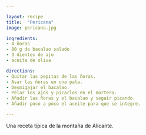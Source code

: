 ```yaml
---

layout: recipe
title:  "Pericana"
image: pericana.jpg

ingredients:
- 4 ñoras 
- 80 g de bacalao salado
- 3 dientes de ajo
- aceite de oliva

directions:
- Quitar las pepitas de las ñoras.
- Asar las ñoras en una pala.
- Desmigajar el bacalao.
- Pelar los ajos y picarlos en el mortero.
- Añadir las ñoras y el bacalao y seguir picando.
- Añadir poco a poco el aceite para que se integre.

---
```


Una receta típica de la montaña de Alicante.